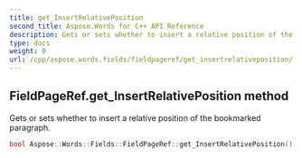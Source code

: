 ```yaml
---
title: get_InsertRelativePosition
second_title: Aspose.Words for C++ API Reference
description: Gets or sets whether to insert a relative position of the bookmarked paragraph. 
type: docs
weight: 0
url: /cpp/aspose.words.fields/fieldpageref/get_insertrelativeposition/
---
```

## FieldPageRef.get_InsertRelativePosition method


Gets or sets whether to insert a relative position of the bookmarked paragraph.

```cpp
bool Aspose::Words::Fields::FieldPageRef::get_InsertRelativePosition()
```

